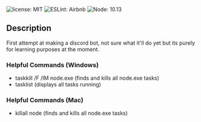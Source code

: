 ![license: MIT](https://img.shields.io/dub/l/vibe-d.svg?style=flat-square)
![ESLint: Airbnb](https://img.shields.io/badge/ESLint-Airbnb-blue.svg?style=flat-square) 
![Node: 10.13](https://img.shields.io/badge/Node-10.13-blue.svg?style=flat-square)



## Description
First attempt at making a discord bot, not sure what it'll do yet but its purely for learning purposes at the moment.

### Helpful Commands (Windows)
- taskkill /F /IM node.exe (finds and kills all node.exe tasks)
- tasklist (displays all tasks running)

### Helpful Commands (Mac)
- killall node (finds and kills all node.exe tasks)